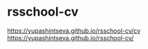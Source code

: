 # rsschool-cv
https://yupashintseva.github.io/rsschool-cv/cv
https://yupashintseva.github.io/rsschool-cv/